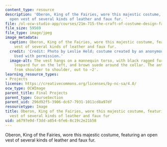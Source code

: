 ```yaml
---
content_type: resource
description: 'Oberon, King of the Fairies, wore this majestic costume, featuring an
  open vest of several kinds of leather and faux fur. '
file: /ol-ocw-studio-app/courses/21m-715-the-craft-of-costume-design-fall-2009/a6797e0df3dda8546fe68c19c2e21b58_IMG_0726.jpg
file_size: 59569
file_type: image/jpeg
image_metadata:
  caption: Oberon, King of the Fairies, wore this majestic costume, featuring an open
    vest of several kinds of leather and faux fur.
  credit: 'Credit: Photo by Leslie Held; costume created by an anonymous MIT student.
    Used with permission.'
  image-alt: The vest hangs on a mannequin torso, with black ragged fur on the right,
    leopard fur on the left, and brown suede around the collar. The antlers extend
    from shoulder to shoulder, out to ~2'.
learning_resource_types:
- Projects
license: https://creativecommons.org/licenses/by-nc-sa/4.0/
ocw_type: OCWImage
parent_title: Final Projects
parent_type: CourseSection
parent_uid: 296d92f5-3906-dc67-7931-1011cd8a97df
resourcetype: Image
title: Oberon, King of the Fairies, wore this majestic costume, featuring an open
  vest of several kinds of leather and faux fur
uid: a6797e0d-f3dd-a854-6fe6-8c19c2e21b58
---
```

Oberon, King of the Fairies, wore this majestic costume, featuring an open vest of several kinds of leather and faux fur. 